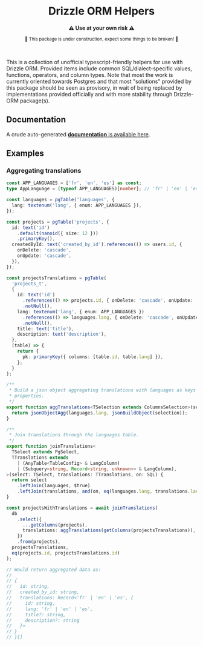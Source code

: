 <h1 align="center">Drizzle ORM Helpers</h1>

<p align="center">
<b>⚠️   Use at your own risk   ⚠️</b>
</p>
<p align="center">
<sup>🚧   This package is under construction, expect some things to be broken!   🚧</sup>
</p>

<br />

This is a collection of unofficial typescript-friendly helpers for use with Drizzle ORM. Provided
items include common SQL/dialect-specific values, functions, operators, and column types. Note that
most the work is currently oriented towards Postgres and that most "solutions" provided by this
package should be seen as provisory, in wait of being replaced by implementations provided
officially and with more stability through Drizzle-ORM package(s).

## Documentation

A crude auto-generated
[**documentation** is available here](https://github.com/iolyd/drizzle-orm-helpers/blob/main/documentation/README.md).

## Examples

### Aggregating translations

```ts
const APP_LANGUAGES = ['fr', 'en', 'es'] as const;
type AppLanguage = (typeof APP_LANGUAGES)[number]; // 'fr' | 'en' | 'es';

const languages = pgTable('languages', {
  lang: textenum('lang', { enum: APP_LANGUAGES }),
});

const projects = pgTable('projects', {
  id: text('id')
    .default(nanoid({ size: 12 }))
    .primaryKey(),
  createdById: text('created_by_id').references(() => users.id, {
    onDelete: 'cascade',
    onUpdate: 'cascade',
  }),
});

const projectsTranslations = pgTable(
  'projects_t',
  {
    id: text('id')
      .references(() => projects.id, { onDelete: 'cascade', onUpdate: 'cascade' })
      .notNull(),
    lang: textenum('lang', { enum: APP_LANGUAGES })
      .references(() => languages.lang, { onDelete: 'cascade', onUpdate: 'cascade' })
      .notNull(),
    title: text('title'),
    description: text('description'),
  },
  (table) => {
    return {
      pk: primaryKey({ columns: [table.id, table.lang] }),
    };
  }
);

/**
 * Build a json object aggregating translations with languages as keys and joined columns as nested
 * properties.
 */
export function aggTranslations<TSelection extends ColumnsSelection>(selection: TSelection) {
  return jsonObjectAgg(languages.lang, jsonBuildObject(selection));
}

/**
 * Join translations through the languages table.
 */
export function joinTranslations<
  TSelect extends PgSelect,
  TTranslations extends
    | (AnyTable<TableConfig> & LangColumn)
    | (Subquery<string, Record<string, unknown>> & LangColumn),
>(select: TSelect, translations: TTranslations, on: SQL) {
  return select
    .leftJoin(languages, $true)
    .leftJoin(translations, and(on, eq(languages.lang, translations.lang)));
}

const projectsWithTranslations = await joinTranslations(
  db
    .select({
      ...getColumns(projects),
      translations: aggTranslations(getColumns(projectsTranslations)),
    })
    .from(projects),
  projectsTranslations,
  eq(projects.id, projectsTranslations.id)
);

// Would return aggregated data as:
//
// {
//   id: string,
//   created_by_id: string,
//   translations: Record<'fr' | 'en' | 'es', {
//     id: string,
//     lang: 'fr' | 'en' | 'es',
//     title?: string,
//     description?: string
//   }>
// }
// }[]
```
